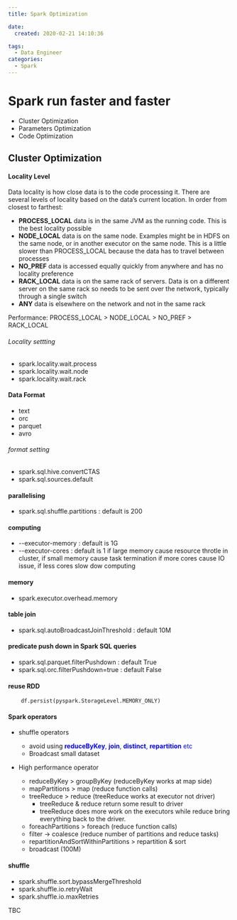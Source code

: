 ```yaml
---
title: Spark Optimization

date: 
  created: 2020-02-21 14:10:36

tags: 
  - Data Engineer
categories: 
  - Spark
---
```


# Spark run faster and faster
- Cluster Optimization
- Parameters Optimization
- Code Optimization
<!-- more -->

## Cluster Optimization

#### Locality Level
Data locality is how close data is to the code processing it. There are several levels of locality based on the data’s current location. In order from closest to farthest:

- **PROCESS_LOCAL** data is in the same JVM as the running code. This is the best locality possible
- **NODE_LOCAL** data is on the same node. Examples might be in HDFS on the same node, or in another executor on the same node. This is a little slower than PROCESS_LOCAL because the data has to travel between processes
- **NO_PREF** data is accessed equally quickly from anywhere and has no locality preference
- **RACK_LOCAL** data is on the same rack of servers. Data is on a different server on the same rack so needs to be sent over the network, typically through a single switch
- **ANY** data is elsewhere on the network and not in the same rack

Performance: PROCESS_LOCAL > NODE_LOCAL > NO_PREF > RACK_LOCAL

###### Locality settting
- spark.locality.wait.process
- spark.locality.wait.node
- spark.locality.wait.rack

#### Data Format
- text
- orc
- parquet
- avro
###### format setting
- spark.sql.hive.convertCTAS
- spark.sql.sources.default


#### parallelising
- spark.sql.shuffle.partitions : default is 200

#### computing
- --executor-memory : default is 1G
- --executor-cores : default is 1
if large memory cause resource throtle in cluster, if small memory cause task termination
if more cores cause IO issue, if less cores slow dow computing

#### memory
- spark.executor.overhead.memory

#### table join
- spark.sql.autoBroadcastJoinThreshold : default 10M

#### predicate push down in Spark SQL queries
- spark.sql.parquet.filterPushdown : default True
- spark.sql.orc.filterPushdown=true : default False

#### reuse RDD
```pytthon
    df.persist(pyspark.StorageLevel.MEMORY_ONLY)
```

#### Spark operators
- shuffle operators
  - avoid using <span style="color:blue"> **reduceByKey**, **join**, **distinct**, **repartition** etc</span>
  - Broadcast small dataset

- High performance operator
  - reduceByKey > groupByKey (reduceByKey works at map side)
  - mapPartitions > map (reduce function calls)
  - treeReduce > reduce (treeReduce works at executor not driver)
    - treeReduce & reduce return some result to driver
    - treeReduce does more work on the executors while reduce bring everything back to the driver.
  - foreachPartitions > foreach (reduce function calls)
  - filter -> coalesce (reduce number of partitions and reduce tasks)
  - repartitionAndSortWithinPartitions > repartition & sort
  - broadcast (100M)


#### shuffle
- spark.shuffle.sort.bypassMergeThreshold
- spark.shuffle.io.retryWait
- spark.shuffle.io.maxRetries


TBC